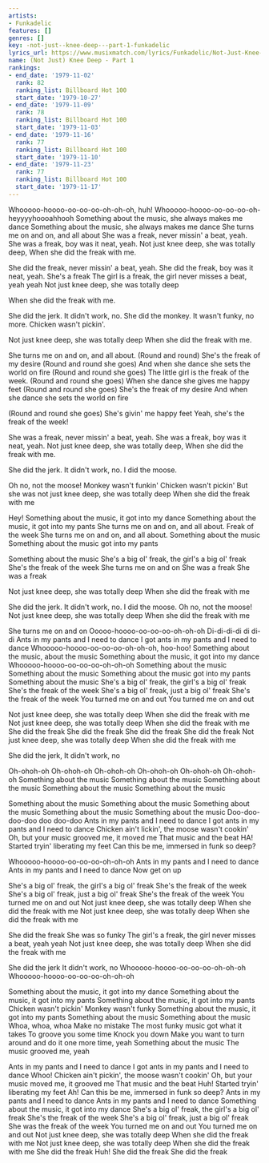 ```yaml
---
artists:
- Funkadelic
features: []
genres: []
key: -not-just--knee-deep---part-1-funkadelic
lyrics_url: https://www.musixmatch.com/lyrics/Funkadelic/Not-Just-Knee-Deep-Part-1
name: (Not Just) Knee Deep - Part 1
rankings:
- end_date: '1979-11-02'
  rank: 82
  ranking_list: Billboard Hot 100
  start_date: '1979-10-27'
- end_date: '1979-11-09'
  rank: 78
  ranking_list: Billboard Hot 100
  start_date: '1979-11-03'
- end_date: '1979-11-16'
  rank: 77
  ranking_list: Billboard Hot 100
  start_date: '1979-11-10'
- end_date: '1979-11-23'
  rank: 77
  ranking_list: Billboard Hot 100
  start_date: '1979-11-17'
---
```

Whooooo-hoooo-oo-oo-oo-oh-oh-oh, huh!
Whooooo-hoooo-oo-oo-oo-oh-heyyyyhoooahhooh
Something about the music, she always makes me dance
Something about the music, she always makes me dance
She turns me on and on, and all about
She was a freak, never missin' a beat, yeah.
She was a freak, boy was it neat, yeah.
Not just knee deep, she was totally deep,
When she did the freak with me.

She did the freak, never missin' a beat, yeah.
She did the freak, boy was it neat, yeah.
She's a freak
The girl is a freak, the girl never misses a beat, yeah yeah
Not just knee deep, she was totally deep

When she did the freak with me.

She did the jerk.
It didn't work, no.
She did the monkey.
It wasn't funky, no more.
Chicken wasn't pickin'.

Not just knee deep, she was totally deep
When she did the freak with me.

She turns me on and on, and all about.
(Round and round) She's the freak of my desire
(Round and round she goes) And when she dance she sets the world on fire
(Round and round she goes)
The little girl is the freak of the week.
(Round and round she goes)
When she dance she gives me happy feet
(Round and round she goes)
She's the freak of my desire
And when she dance she sets the world on fire

(Round and round she goes)
She's givin' me happy feet
Yeah, she's the freak of the week!

She was a freak, never missin' a beat, yeah.
She was a freak, boy was it neat, yeah.
Not just knee deep, she was totally deep,
When she did the freak with me.

She did the jerk.
It didn't work, no.
I did the moose.

Oh no, not the moose!
Monkey wasn't funkin'
Chicken wasn't pickin'
But she was not just knee deep, she was totally deep
When she did the freak with me

Hey!
Something about the music, it got into my dance
Something about the music, it got into my pants She turns me on and on, and all about.
Freak of the week
She turns me on and on, and all about.
Something about the music Something about the music got into my pants

Something about the music
She's a big ol' freak, the girl's a big ol' freak
She's the freak of the week
She turns me on and on
She was a freak
She was a freak

Not just knee deep, she was totally deep
When she did the freak with me

She did the jerk.
It didn't work, no.
I did the moose.
Oh no, not the moose!
Not just knee deep, she was totally deep
When she did the freak with me

She turns me on and on
Ooooo-hoooo-oo-oo-oo-oh-oh-oh
Di-di-di-di di di-di
Ants in my pants and I need to dance
I got ants in my pants and I need to dance
Whooooo-hoooo-oo-oo-oo-oh-oh-oh, hoo-hoo!
Something about the music, about the music
Something about the music, it got into my dance
Whooooo-hoooo-oo-oo-oo-oh-oh-oh
Something about the music
Something about the music
Something about the music got into my pants
Something about the music
She's a big ol' freak, the girl's a big ol' freak
She's the freak of the week
She's a big ol' freak, just a big ol' freak
She's the freak of the week
You turned me on and out
You turned me on and out

Not just knee deep, she was totally deep
When she did the freak with me
Not just knee deep, she was totally deep
When she did the freak with me
She did the freak
She did the freak
She did the freak
She did the freak
Not just knee deep, she was totally deep
When she did the freak with me

She did the jerk,
It didn't work, no

Oh-ohoh-oh
Oh-ohoh-oh
Oh-ohoh-oh
Oh-ohoh-oh
Oh-ohoh-oh
Oh-ohoh-oh
Something about the music
Something about the music
Something about the music
Something about the music
Something about the music

Something about the music
Something about the music
Something about the music
Something about the music
Something about the music
Doo-doo-doo-doo doo doo-doo
Ants in my pants and I need to dance
I got ants in my pants and I need to dance
Chicken ain't lickin', the moose wasn't cookin'
Oh, but your music grooved me, it moved me
That music and the beat HA!
Started tryin' liberating my feet
Can this be me, immersed in funk so deep?

Whooooo-hoooo-oo-oo-oo-oh-oh-oh
Ants in my pants and I need to dance
Ants in my pants and I need to dance
Now get on up

She's a big ol' freak, the girl's a big ol' freak
She's the freak of the week
She's a big ol' freak, just a big ol' freak
She's the freak of the week
You turned me on and out Not just knee deep, she was totally deep
When she did the freak with me
Not just knee deep, she was totally deep
When she did the freak with me

She did the freak She was so funky
The girl's a freak, the girl never misses a beat, yeah yeah
Not just knee deep, she was totally deep
When she did the freak with me

She did the jerk
It didn't work, no
Whooooo-hoooo-oo-oo-oo-oh-oh-oh
Whooooo-hoooo-oo-oo-oo-oh-oh-oh

Something about the music, it got into my dance
Something about the music, it got into my pants
Something about the music, it got into my pants
Chicken wasn't pickin'
Monkey wasn't funky
Something about the music, it got into my pants
Something about the music
Something about the music
Whoa, whoa, whoa
Make no mistake
The most funky music got what it takes
To groove you some time
Knock you down
Make you want to turn around and do it one more time, yeah
Something about the music
The music grooved me, yeah

Ants in my pants and I need to dance
I got ants in my pants and I need to dance
Whoo!
Chicken ain't pickin', the moose wasn't cookin'
Oh, but your music moved me, it grooved me
That music and the beat Huh!
Started tryin' liberating my feet Ah!
Can this be me, immersed in funk so deep?
Ants in my pants and I need to dance
Ants in my pants and I need to dance
Something about the music, it got into my dance
She's a big ol' freak, the girl's a big ol' freak
She's the freak of the week
She's a big ol' freak, just a big ol' freak
She was the freak of the week
You turned me on and out
You turned me on and out
Not just knee deep, she was totally deep
When she did the freak with me
Not just knee deep, she was totally deep
When she did the freak with me
She did the freak Huh!
She did the freak
She did the freak
